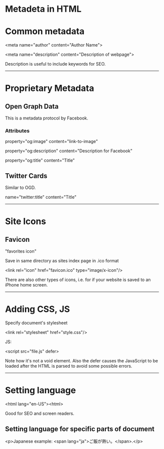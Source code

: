 # Metadeta in HTML

# Common metadata

\<meta name="author" content="Author Name">

\<meta name="description" content="Description of webpage">

Description is useful to include keywords for SEO.

---

# Proprietary Metadata

## Open Graph Data

This is a metadata protocol by Facebook.

### Attributes

property="og:image"
content="link-to-image"

property="og:description"
content="Description for Facebook"

property="og:title"
content="Title"

## Twitter Cards

Similar to OGD.

name="twitter:title" 
content="Title"

---

# Site Icons

## Favicon

"favorites icon"

Save in same directory as sites index page in .ico format

\<link rel="icon" href="favicon.ico" type="image/x-icon"/>

There are also other types of icons, i.e. for if your website is saved to an iPhone home screen.

--- 

# Adding CSS, JS

Specify document's stylesheet

\<link rel="stylesheet" href="style.css"/>

JS:

\<script src="file.js" defer></script>

Note how it's not a void element. Also the defer causes the JavaScript to be loaded after the HTML is parsed to avoid some possible errors.

---

# Setting language

\<html lang="en-US">\<html>

Good for SEO and screen readers.

## Setting language for specific parts of document

\<p>Japanese example: \<span lang="ja">ご飯が熱い。\</span>.\</p>